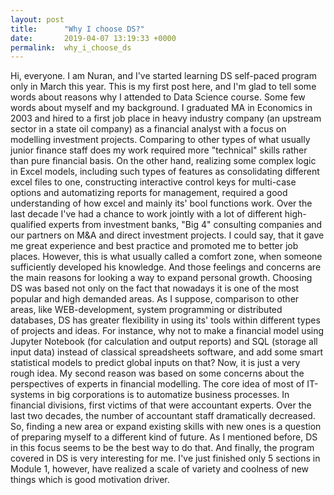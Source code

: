 ```yaml
---
layout: post
title:      "Why I choose DS?"
date:       2019-04-07 13:19:33 +0000
permalink:  why_i_choose_ds
---
```



Hi, everyone. I am Nuran, and I've started learning DS self-paced program only in March this year.
This is my first post here, and I'm glad to tell some words about reasons why I attended to Data Science course. 
Some few words about myself and my background. I graduated MA in Economics in 2003 and hired to a first job place in heavy industry company (an upstream sector in a state oil company) as a financial analyst with a focus on modelling investment projects. Comparing to other types of what usually junior finance staff does my work required more "technical" skills rather than pure financial basis. On the other hand, realizing some complex logic in Excel models, including such types of features as consolidating different excel files to one, constructing interactive control keys for multi-case options and automatizing reports for management, required a  good understanding of how excel and mainly its' bool functions work. 
Over the last decade I've had a chance to work jointly with a lot of different high-qualified experts from investment banks, "Big 4" consulting companies and our partners on M&A and direct investment projects. I could say, that it gave me great experience and best practice and promoted me to better job places. However, this is what usually called a comfort zone, when someone sufficiently developed his knowledge. And those feelings and concerns are the main reasons for looking a way to expand personal growth. 
Choosing DS was based not only on the fact that nowadays it is one of the most popular and high demanded areas. As I suppose, comparison to other areas, like WEB-development, system programming or distributed databases, DS has greater flexibility in using its' tools within different types of projects and ideas. For instance, why not to make a financial model using Jupyter Notebook (for calculation and output reports) and SQL (storage all input data) instead of classical spreadsheets software, and add some smart statistical models to predict global inputs on that? Now, it is just a very rough idea. 
My second reason was based on some concerns about the perspectives of experts in financial modelling. The core idea of most of IT-systems in big corporations is to automatize business processes. In financial divisions, first victims of that were accountant experts. Over the last two decades, the number of accountant staff dramatically decreased. So, finding a new area or expand existing skills with new ones is a question of preparing myself to a different kind of future. As I mentioned before, DS in this focus seems to be the best way to do that.
And finally, the program covered in DS is very interesting for me. I've just finished only 5 sections in Module 1, however, have realized a scale of variety and coolness of new things which is good motivation driver. 
